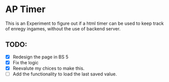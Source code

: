 # AP Timer 

This is an Experiment to figure out if a html timer can be used to keep track of enregy ingames, without the use of backend server. 

## TODO:

- [x] Redesign the page in BS 5
- [x] Fix the logic
- [x] Reevalute my chices to make this.
- [ ] Add the functionality to load the last saved value.
